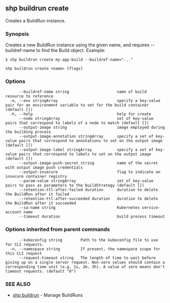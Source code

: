 ## shp buildrun create

Creates a BuildRun instance.

### Synopsis


Creates a new BuildRun instance using the given name, and requires --buildref-name to
find the Build object. Example:

	$ shp buildrun create my-app-build --buildref-name="..."


```
shp buildrun create <name> [flags]
```

### Options

```
      --buildref-name string                     name of build resource to reference
  -e, --env stringArray                          specify a key-value pair for an environment variable to set for the build container (default [])
  -h, --help                                     help for create
      --node stringArray                         set of key-value pairs that correspond to labels of a node to match (default [])
      --output-image string                      image employed during the building process
      --output-image-annotation stringArray      specify a set of key-value pairs that correspond to annotations to set on the output image (default [])
      --output-image-label stringArray           specify a set of key-value pairs that correspond to labels to set on the output image (default [])
      --output-image-push-secret string          name of the secret with output image push credentials
      --output-insecure                          flag to indicate an insecure container registry
      --param-value stringArray                  set of key-value pairs to pass as parameters to the buildStrategy (default [])
      --retention-ttl-after-failed duration      duration to delete the BuildRun after it failed
      --retention-ttl-after-succeeded duration   duration to delete the BuildRun after it succeeded
      --sa-name string                           Kubernetes service-account name
      --timeout duration                         build process timeout
```

### Options inherited from parent commands

```
      --kubeconfig string        Path to the kubeconfig file to use for CLI requests.
  -n, --namespace string         If present, the namespace scope for this CLI request
      --request-timeout string   The length of time to wait before giving up on a single server request. Non-zero values should contain a corresponding time unit (e.g. 1s, 2m, 3h). A value of zero means don't timeout requests. (default "0")
```

### SEE ALSO

* [shp buildrun](shp_buildrun.md)	 - Manage BuildRuns

